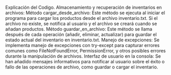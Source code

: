 Explicación del Codigo.
Almacenamiento y recuperación de inventarios en archivos:
Método cargar_desde_archivo: Este método se ejecuta al iniciar el programa para cargar los productos desde el archivo inventario.txt. Si el archivo no existe, se notifica al usuario y el archivo se creará cuando se añadan productos.
Método guardar_en_archivo: Este método se llama después de cada operación (añadir, eliminar, actualizar) para guardar el estado actual del inventario en inventario.txt.
Manejo de excepciones:
Se implementa manejo de excepciones con try-except para capturar errores comunes como FileNotFoundError, PermissionError, y otros posibles errores durante la manipulación de archivos.
Interfaz de usuario en la consola:
Se han añadido mensajes informativos para notificar al usuario sobre el éxito o fallo de las operaciones de archivo, como guardar o cargar el inventario.
